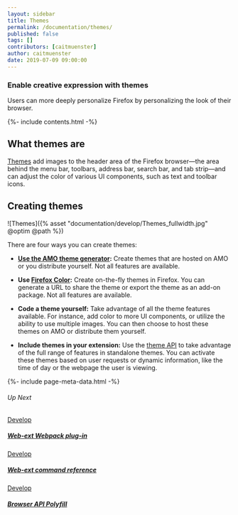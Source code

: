 ```yaml
---
layout: sidebar
title: Themes
permalink: /documentation/themes/
published: false
tags: []
contributors: [caitmuenster]
author: caitmuenster
date: 2019-07-09 09:00:00
---
```


<!-- Overview Page Hero Banner -->

<section class="overview-hero" style="background-image: url({% asset "develop-overview-hero-bg.jpg" @optim @path %});">
<div class="module">
<article class="module-content grid-x grid-padding-x">
<div class="cell small-12">
<div class="overview-hero-description" markdown="1">

# Enable creative expression with themes

Users can more deeply personalize Firefox by personalizing the look of their browser.

</div>
<div class="overview-hero-cta"></div>
</div>
</article>
</div>
</section>

<!-- END: Overview Page Hero Banner -->

<!-- Section 1: Single Column Body Module -->

<section id="what-themes-are" class="module">
<aside class="module-aside table-of-contents">

{%- include contents.html -%}

</aside>
<article class="module-content grid-x grid-padding-x">
<div class="cell small-12" markdown="1">

## What themes are

[Themes](https://developer.mozilla.org/en-US/docs/Mozilla/Add-ons/Themes/Theme_concepts) add images to the header area of the Firefox browser—the area behind the menu bar, toolbars, address bar, search bar, and tab strip—and can adjust the color of various UI components, such as text and toolbar icons.

</div>
</article>
</section>

<!-- END: Section 1: Single Column Body Module -->


<!-- Single Column Body Module -->

<section id="creating-themes" class="module">
<article class="module-content grid-x grid-padding-x">
<div class="cell small-12" markdown="1">

## Creating themes

<div class="image-with-caption" markdown="1">

![Themes]({% asset "documentation/develop/Themes_fullwidth.jpg" @optim @path %})

</div>

There are four ways you can create themes:

- __[Use the AMO theme generator](https://developer.mozilla.org/en-US/docs/Mozilla/Add-ons/Themes/Using_the_AMO_theme_generator):__ Create themes that are hosted on AMO or you distribute yourself. Not all features are available.

- __Use [Firefox Color](https://color.firefox.com):__ Create on-the-fly themes in Firefox. You can generate a URL to share the theme or export the theme as an add-on package. Not all features are available.

- __Code a theme yourself:__ Take advantage of all the theme features available. For instance, add color to more UI components, or utilize the ability to use multiple images.  You can then choose to host these themes on AMO or distribute them yourself.

- __Include themes in your extension:__ Use the [theme API](https://developer.mozilla.org/en-US/docs/Mozilla/Add-ons/WebExtensions/API/theme) to take advantage of the full range of features in standalone themes.  You can activate these themes based on user requests or dynamic information, like the time of day or the webpage the user is viewing.

</div>
</article>
</section>

<!-- END: Single Column Body Module -->


<!-- Meta Data -->

{%- include page-meta-data.html -%}

<!-- END: Meta Data -->

<!-- Up Next -->

<section class="module up-next">
<article class="module-content grid-x grid-padding-x">
<div class="cell small-12" markdown="1">

###### Up Next

</div>

<!-- Tile -->

<a href="/documentation/develop/web-ext-webpack-plug-in/" class="cell auto tile tile-block-link">
<div class="block-link" markdown="1">
	
Develop

##### Web-ext Webpack plug-in

</div>
</a>

<!-- END: Tile -->

<!-- Tile -->

<a href="/documentation/develop/web-ext-command-reference" class="cell auto tile tile-block-link">
<div class="block-link" markdown="1">
	
Develop

##### Web-ext command reference

</div>
</a>

<!-- END: Tile -->

<!-- Tile -->

<a href="/documentation/develop/browser-api-polyfill" class="cell auto tile tile-block-link">
<div class="block-link" markdown="1">
	
Develop

##### Browser API Polyfill

</div>
</a>

<!-- END: Tile -->

</article>
</section>

<!-- END: Up Next -->